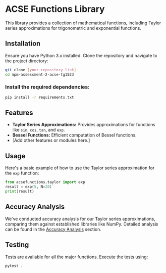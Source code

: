 # ACSE Functions Library

This library provides a collection of mathematical functions, including Taylor series approximations for trigonometric and exponential functions.

## Installation

Ensure you have Python 3.x installed. Clone the repository and navigate to the project directory:

```bash
git clone [your-repository-link]
cd mpm-assessment-2-acse-tg1523
```
### Install the required dependencies:

```bash
pip install -r requirements.txt
```

## Features

- **Taylor Series Approximations:** Provides approximations for functions like `sin`, `cos`, `tan`, and `exp`.
- **Bessel Functions:** Efficient computation of Bessel functions.
- [Add other features or modules here.]

## Usage

Here's a basic example of how to use the Taylor series approximation for the `exp` function:

```python
from acsefunctions.taylor import exp
result = exp(5, N=20)
print(result)
```

## Accuracy Analysis

We've conducted accuracy analysis for our Taylor series approximations, comparing them against established libraries like NumPy. Detailed analysis can be found in the [Accuracy Analysis](#accuracy-analysis) section.

## Testing

Tests are available for all the major functions. Execute the tests using:

```bash
pytest .
```